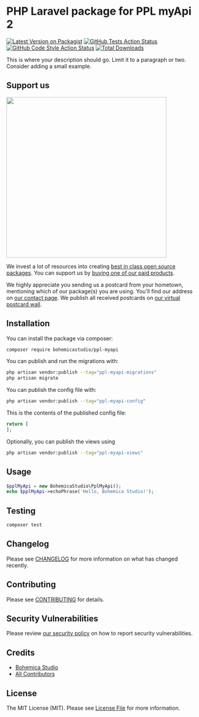 # PHP Laravel package for PPL myApi 2

[![Latest Version on Packagist](https://img.shields.io/packagist/v/bohemicastudio/ppl-myapi.svg?style=flat-square)](https://packagist.org/packages/bohemicastudio/ppl-myapi)
[![GitHub Tests Action Status](https://img.shields.io/github/actions/workflow/status/bohemicastudio/ppl-myapi/run-tests.yml?branch=main&label=tests&style=flat-square)](https://github.com/bohemicastudio/ppl-myapi/actions?query=workflow%3Arun-tests+branch%3Amain)
[![GitHub Code Style Action Status](https://img.shields.io/github/actions/workflow/status/bohemicastudio/ppl-myapi/fix-php-code-style-issues.yml?branch=main&label=code%20style&style=flat-square)](https://github.com/bohemicastudio/ppl-myapi/actions?query=workflow%3A"Fix+PHP+code+style+issues"+branch%3Amain)
[![Total Downloads](https://img.shields.io/packagist/dt/bohemicastudio/ppl-myapi.svg?style=flat-square)](https://packagist.org/packages/bohemicastudio/ppl-myapi)

This is where your description should go. Limit it to a paragraph or two. Consider adding a small example.

## Support us

[<img src="https://github-ads.s3.eu-central-1.amazonaws.com/ppl-myapi.jpg?t=1" width="419px" />](https://spatie.be/github-ad-click/ppl-myapi)

We invest a lot of resources into creating [best in class open source packages](https://spatie.be/open-source). You can support us by [buying one of our paid products](https://spatie.be/open-source/support-us).

We highly appreciate you sending us a postcard from your hometown, mentioning which of our package(s) you are using. You'll find our address on [our contact page](https://spatie.be/about-us). We publish all received postcards on [our virtual postcard wall](https://spatie.be/open-source/postcards).

## Installation

You can install the package via composer:

```bash
composer require bohemicastudio/ppl-myapi
```

You can publish and run the migrations with:

```bash
php artisan vendor:publish --tag="ppl-myapi-migrations"
php artisan migrate
```

You can publish the config file with:

```bash
php artisan vendor:publish --tag="ppl-myapi-config"
```

This is the contents of the published config file:

```php
return [
];
```

Optionally, you can publish the views using

```bash
php artisan vendor:publish --tag="ppl-myapi-views"
```

## Usage

```php
$pplMyApi = new BohemicaStudio\PplMyApi();
echo $pplMyApi->echoPhrase('Hello, Bohemica Studio!');
```

## Testing

```bash
composer test
```

## Changelog

Please see [CHANGELOG](CHANGELOG.md) for more information on what has changed recently.

## Contributing

Please see [CONTRIBUTING](CONTRIBUTING.md) for details.

## Security Vulnerabilities

Please review [our security policy](../../security/policy) on how to report security vulnerabilities.

## Credits

- [Bohemica Studio](https://github.com/BohemicaStudio)
- [All Contributors](../../contributors)

## License

The MIT License (MIT). Please see [License File](LICENSE.md) for more information.
